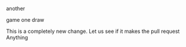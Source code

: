 
another

game
one
draw

This is a completely new change.
Let us see if it makes the pull request
Anything

